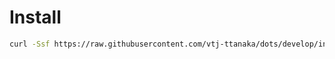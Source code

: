# Install

```bash
curl -Ssf https://raw.githubusercontent.com/vtj-ttanaka/dots/develop/install.sh | $SHELL
```
